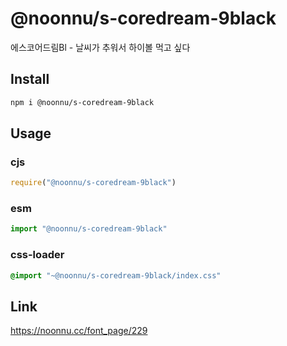 # @noonnu/s-coredream-9black
에스코어드림Bl - 날씨가 추워서 하이볼 먹고 싶다

## Install
```sh
npm i @noonnu/s-coredream-9black
```
## Usage
### cjs
```js
require("@noonnu/s-coredream-9black")
```
### esm
```js
import "@noonnu/s-coredream-9black"
```
### css-loader
```css
@import "~@noonnu/s-coredream-9black/index.css"
```

## Link
https://noonnu.cc/font_page/229